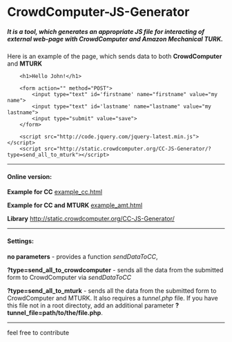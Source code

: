 CrowdComputer-JS-Generator
==========================
<h5>It is a tool, which generates an appropriate JS file for interacting of external web-page with
CrowdComputer and Amazon Mechanical TURK.</h5>

Here is an example of the page, which sends data to both <strong>CrowdComputer</strong> and <strong>MTURK</strong>

		<h1>Hello John!</h1>
		
		<form action="" method="POST">
			<input type="text" id='firstname' name="firstname" value="my name">
			<input type="text" id='lastname' name="lastname" value="my lastname">
			<input type="submit" value="save">
		</form>
		
		<script src="http://code.jquery.com/jquery-latest.min.js"></script>
		<script src="http://static.crowdcomputer.org/CC-JS-Generator/?type=send_all_to_mturk"></script>


<hr/>
<h4>Online version:</h4>
<p>
<strong>Example for CC</strong>
<a target='_blank' href='http://static.crowdcomputer.org/CC-JS-Generator/example_cc.html'>example_cc.html</a>
</p>
<p>
<strong>Example for CC and MTURK</strong>
<a target='_blank' href='http://static.crowdcomputer.org/CC-JS-Generator/example_amt.html'>example_amt.html</a>
</p>
<p>
<strong>Library</strong>
<a target='_blank' href='http://static.crowdcomputer.org/CC-JS-Generator/'>http://static.crowdcomputer.org/CC-JS-Generator/</a>
</p>
<hr/>
<h4>Settings:</h4>
<p>
	<strong>no parameters</strong> - provides a function <i>sendDataToCC</i>,
</p>
<p>
	<strong>?type=send_all_to_crowdcomputer</strong> - sends all the data from the submitted form to CrowdComputer via <i>sendDataToCC</i>
</p>
<p>
	<strong>?type=send_all_to_mturk</strong> - sends all the data from the submitted form to CrowdComputer and MTURK. It also requires a <i>tunnel.php</i> file. If you have this file not in a root directoty, add an additional parameter <strong>?tunnel_file=path/to/the/file.php</strong>.
</p>

<hr/>
feel free to contribute

